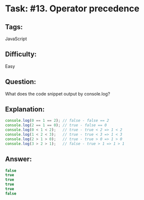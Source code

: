 # Task: #13. Operator precedence

## Tags: 

JavaScript

## Difficulty:

Easy

## Question:

What does the code snippet output by console.log?

## Explanation:

```javascript
console.log(0 == 1 == 2); // false - false == 2
console.log(2 == 1 == 0); // true - false == 0
console.log(0 < 1 < 2);   // true - true < 2 => 1 < 2
console.log(1 < 2 < 3);   // true - true < 3 => 1 < 3
console.log(2 > 1 > 0);   // true - true > 0 => 1 > 0
console.log(3 > 2 > 1);   // false - true > 1 => 1 > 1
```

## Answer:

```javascript
false
true
true
true
true
false
```
